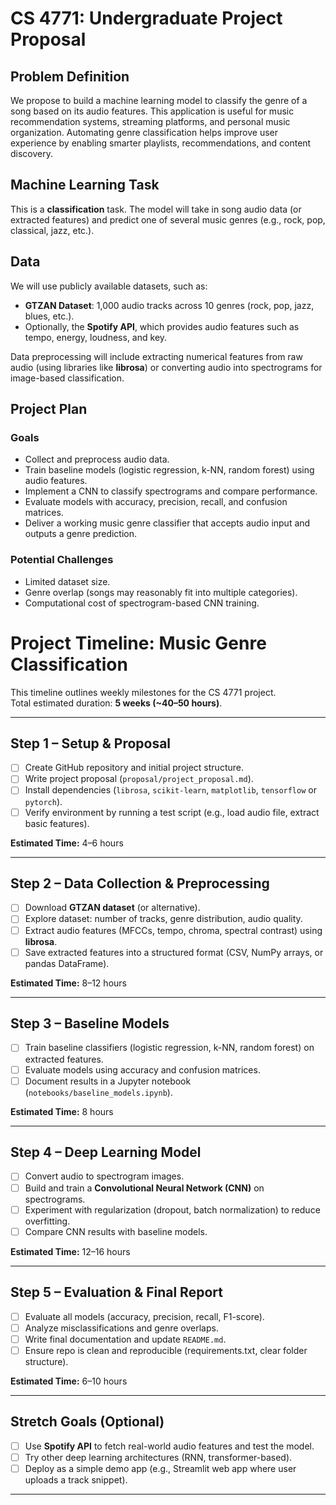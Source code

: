 # CS 4771: Undergraduate Project Proposal

## Problem Definition  
We propose to build a machine learning model to classify the genre of a song based on its audio features. This application is useful for music recommendation systems, streaming platforms, and personal music organization. Automating genre classification helps improve user experience by enabling smarter playlists, recommendations, and content discovery.  

## Machine Learning Task  
This is a **classification** task. The model will take in song audio data (or extracted features) and predict one of several music genres (e.g., rock, pop, classical, jazz, etc.).  

## Data  
We will use publicly available datasets, such as:  
- **GTZAN Dataset**: 1,000 audio tracks across 10 genres (rock, pop, jazz, blues, etc.).  
- Optionally, the **Spotify API**, which provides audio features such as tempo, energy, loudness, and key.  

Data preprocessing will include extracting numerical features from raw audio (using libraries like **librosa**) or converting audio into spectrograms for image-based classification.  

## Project Plan  

### Goals  
- Collect and preprocess audio data.  
- Train baseline models (logistic regression, k-NN, random forest) using audio features.  
- Implement a CNN to classify spectrograms and compare performance.  
- Evaluate models with accuracy, precision, recall, and confusion matrices.  
- Deliver a working music genre classifier that accepts audio input and outputs a genre prediction.  

### Potential Challenges  
- Limited dataset size.  
- Genre overlap (songs may reasonably fit into multiple categories).  
- Computational cost of spectrogram-based CNN training.  

# Project Timeline: Music Genre Classification

This timeline outlines weekly milestones for the CS 4771 project.  
Total estimated duration: **5 weeks (~40–50 hours)**.

---

## Step 1 – Setup & Proposal
- [ ] Create GitHub repository and initial project structure.
- [ ] Write project proposal (`proposal/project_proposal.md`).
- [ ] Install dependencies (`librosa`, `scikit-learn`, `matplotlib`, `tensorflow` or `pytorch`).
- [ ] Verify environment by running a test script (e.g., load audio file, extract basic features).

**Estimated Time:** 4–6 hours  

---

## Step 2 – Data Collection & Preprocessing
- [ ] Download **GTZAN dataset** (or alternative).
- [ ] Explore dataset: number of tracks, genre distribution, audio quality.
- [ ] Extract audio features (MFCCs, tempo, chroma, spectral contrast) using **librosa**.
- [ ] Save extracted features into a structured format (CSV, NumPy arrays, or pandas DataFrame).

**Estimated Time:** 8–12 hours  

---

## Step 3 – Baseline Models
- [ ] Train baseline classifiers (logistic regression, k-NN, random forest) on extracted features.
- [ ] Evaluate models using accuracy and confusion matrices.
- [ ] Document results in a Jupyter notebook (`notebooks/baseline_models.ipynb`).

**Estimated Time:** 8 hours  

---

## Step 4 – Deep Learning Model
- [ ] Convert audio to spectrogram images.
- [ ] Build and train a **Convolutional Neural Network (CNN)** on spectrograms.
- [ ] Experiment with regularization (dropout, batch normalization) to reduce overfitting.
- [ ] Compare CNN results with baseline models.

**Estimated Time:** 12–16 hours  

---

## Step 5 – Evaluation & Final Report
- [ ] Evaluate all models (accuracy, precision, recall, F1-score).
- [ ] Analyze misclassifications and genre overlaps.
- [ ] Write final documentation and update `README.md`.
- [ ] Ensure repo is clean and reproducible (requirements.txt, clear folder structure).

**Estimated Time:** 6–10 hours  

---

## Stretch Goals (Optional)
- [ ] Use **Spotify API** to fetch real-world audio features and test the model.  
- [ ] Try other deep learning architectures (RNN, transformer-based).  
- [ ] Deploy as a simple demo app (e.g., Streamlit web app where user uploads a track snippet).  

---
